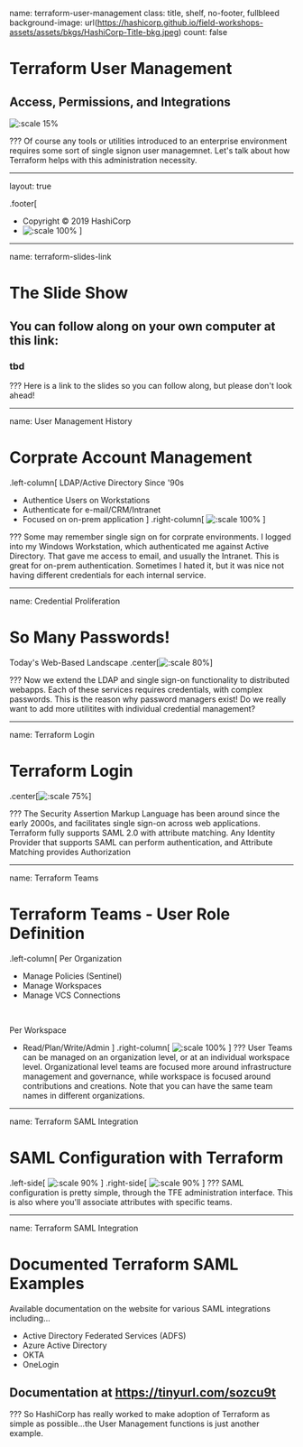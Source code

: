 name: terraform-user-management
class: title, shelf, no-footer, fullbleed
background-image: url(https://hashicorp.github.io/field-workshops-assets/assets/bkgs/HashiCorp-Title-bkg.jpeg)
count: false

# Terraform User Management
## Access, Permissions, and Integrations

![:scale 15%](https://hashicorp.github.io/field-workshops-assets/assets/logos/logo_terraform.png)

???
Of course any tools or utilities introduced to an enterprise environment requires some sort of single signon user managemnet.  Let's talk about how Terraform helps with this administration necessity.

---
layout: true

.footer[
- Copyright © 2019 HashiCorp
- ![:scale 100%](https://hashicorp.github.io/field-workshops-assets/assets/logos/HashiCorp_Icon_Black.svg)
]


---
name: terraform-slides-link
# The Slide Show
## You can follow along on your own computer at this link:
### tbd

???
Here is a link to the slides so you can follow along, but please don't look ahead!

---
name: User Management History
# Corprate Account Management
.left-column[
LDAP/Active Directory Since '90s
* Authentice Users on Workstations
* Authenticate for e-mail/CRM/Intranet
* Focused on on-prem application
]
.right-column[
![:scale 100%](images/ldap-ad.png)
]

???
Some may remember single sign on for corprate environments.  I logged into my Windows Workstation, which authenticated me against Active Directory.  That gave me access to email, and usually the Intranet.  This is great for on-prem authentication.  Sometimes I hated it, but it was nice not having different credentials for each internal service.

---
name: Credential Proliferation
# So Many Passwords!

Today's Web-Based Landscape
.center[![:scale 80%](images/UserManagement-1.png)]

???
Now we extend the LDAP and single sign-on functionality to distributed webapps.  Each of these services requires credentials, with complex passwords.  This is the reason why password managers exist!  Do we really want to add more utilitites with individual credential management?

---
name: Terraform Login
# Terraform Login

.center[![:scale 75%](images/TerraformLogin.png)]

???
The Security Assertion Markup Language has been around since the early 2000s, and facilitates single sign-on across web applications.  Terraform fully supports SAML 2.0 with attribute matching.  Any Identity Provider that supports SAML can perform authentication, and Attribute Matching provides Authorization

---
name: Terraform Teams
# Terraform Teams - User Role Definition
.left-column[
Per Organization
* Manage Policies (Sentinel)
* Manage Workspaces
* Manage VCS Connections
<br>

Per Workspace
* Read/Plan/Write/Admin
]
.right-column[
![:scale 100%](images/TFE-Team-Management.png)
]
???
User Teams can be managed on an organization level, or at an individual workspace level.  Organizational level teams are focused more around infrastructure management and governance, while workspace is focused around contributions and creations.  Note that you can have the same team names in different organizations.

---
name: Terraform SAML Integration
# SAML Configuration with Terraform
.left-side[
![:scale 90%](images/TFE-SAML-1.png)
]
.right-side[
![:scale 90%](images/TFE-SAML-2.png)
]
???
SAML configuration is pretty simple, through the TFE administration interface.  This is also where you'll associate attributes with specific teams.

---
name: Terraform SAML Integration
# Documented Terraform SAML Examples
Available documentation on the website for various SAML integrations including...
* Active Directory Federated Services (ADFS)
* Azure Active Directory
* OKTA
* OneLogin

## Documentation at https://tinyurl.com/sozcu9t
???
So HashiCorp has really worked to make adoption of Terraform as simple as possible...the User Management functions is just another example.